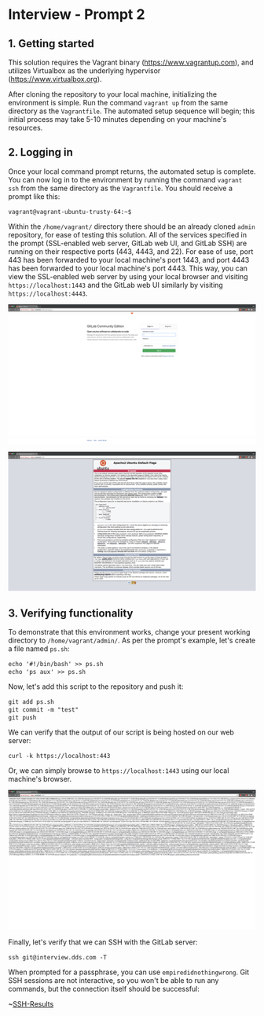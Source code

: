 # Interview - Prompt 2

## 1. Getting started

This solution requires the Vagrant binary (https://www.vagrantup.com), and utilizes Virtualbox as the underlying hypervisor (https://www.virtualbox.org).

After cloning the repository to your local machine, initializing the environment is simple. Run the command `vagrant up` from the same directory as the `Vagrantfile`. The automated setup sequence will begin; this initial process may take 5-10 minutes depending on your machine's resources.

## 2. Logging in

Once your local command prompt returns, the automated setup is complete. You can now log in to the environment by running the command `vagrant ssh` from the same directory as the `Vagrantfile`. You should receive a prompt like this:

```
vagrant@vagrant-ubuntu-trusty-64:~$
```

Within the `/home/vagrant/` directory there should be an already cloned `admin` repository, for ease of testing this solution. All of the services specified in the prompt (SSL-enabled web server, GitLab web UI, and GitLab SSH) are running on their respective ports (443, 4443, and 22). 
For ease of use, port 443 has been forwarded to your local machine's port 1443, and port 4443 has been forwarded to your local machine's port 4443. This way, you can view the SSL-enabled web server by using your local browser and visiting `https://localhost:1443` and the GitLab web UI similarly by visiting `https://localhost:4443`.

![GitLab-UI](https://github.com/abemelvin/interview/blob/master/doc/img/gitlab.png?raw=true)

![Web-UI](https://github.com/abemelvin/interview/blob/master/doc/img/web.png?raw=true)

## 3. Verifying functionality

To demonstrate that this environment works, change your present working directory to `/home/vagrant/admin/`. As per the prompt's example, let's create a file named `ps.sh`:

```
echo '#!/bin/bash' >> ps.sh
echo 'ps aux' >> ps.sh
```

Now, let's add this script to the repository and push it:

```
git add ps.sh
git commit -m "test"
git push
```

We can verify that the output of our script is being hosted on our web server:

```
curl -k https://localhost:443
```

Or, we can simply browse to `https://localhost:1443` using our local machine's browser.

![Push-Results](https://github.com/abemelvin/interview/blob/master/doc/img/results.png?raw=true)

Finally, let's verify that we can SSH with the GitLab server:

```
ssh git@interview.dds.com -T
```

When prompted for a passphrase, you can use `empiredidnothingwrong`. Git SSH sessions are not interactive, so you won't be able to run any commands, but the connection itself should be successful:

~[SSH-Results](https://github.com/abemelvin/interview/blob/master/doc/img/ssh.png?raw=true)
